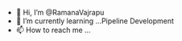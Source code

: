 - 👋 Hi, I’m @RamanaVajrapu
- 🌱 I’m currently learning ...Pipeline Development
- 📫 How to reach me ...
 

<!---
RamanaVajrapu/RamanaVajrapu is a ✨ special ✨ repository because its `README.md` (this file) appears on your GitHub profile.
You can click the Preview link to take a look at your changes.
--->
